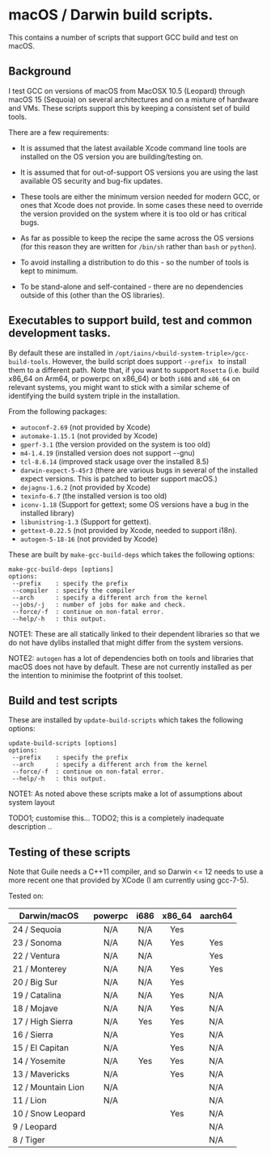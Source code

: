 # macOS / Darwin build scripts.

This contains a number of scripts that support GCC build and test on macOS.

## Background

I test GCC on versions of macOS from MacOSX 10.5 (Leopard) through macOS 15 (Sequoia) on several architectures and on a mixture of hardware and VMs.  These scripts support this by keeping a consistent set of build tools.

There are a few requirements:

 * It is assumed that the latest available Xcode command line tools are installed on the OS version you are building/testing on.

 * It is assumed that for out-of-support OS versions you are using the last available OS security and bug-fix updates.

 * These tools are either the minimum version needed for modern GCC, or ones that Xcode does not provide.  In some cases these need to override the version provided on the system where it is too old or has critical bugs.

 * As far as possible to keep the recipe the same across the OS versions (for this reason they are written for `/bin/sh` rather than `bash` or `python`).

 * To avoid installing a distribution to do this - so the number of tools is kept to minimum.

 * To be stand-alone and self-contained - there are no dependencies outside of this (other than the OS libraries).

## Executables to support build, test and common development tasks.

By default these are installed in `/opt/iains/<build-system-triple>/gcc-build-tools`.  However, the build script does support `--prefix ` to install them to a different path.  Note that, if you want to support `Rosetta` (i.e. build x86_64 on Arm64, or powerpc on x86_64) or both `i686` and `x86_64` on relevant systems, you might want to stick with a similar scheme of identifying the build system triple in the installation.

From the following packages:

 * `autoconf-2.69` (not provided by Xcode)
 * `automake-1.15.1` (not provided by Xcode)
 * `gperf-3.1` (the version provided on the system is too old)
 * `m4-1.4.19` (installed version does not support --gnu)
 * `tcl-8.6.14` (improved stack usage over the installed 8.5)
 * `darwin-expect-5-45r3` (there are various bugs in several of the installed expect versions.  This is patched to better support macOS.)
 * `dejagnu-1.6.2` (not provided by Xcode)
 * `texinfo-6.7` (the installed version is too old)
 * `iconv-1.18` (Support for gettext; some OS versions have a bug in the installed library)
 * `libunistring-1.3` (Support for gettext).
 * `gettext-0.22.5` (not provided by Xcode, needed to support i18n).
 * `autogen-5-18-16` (not provided by Xcode)

These are built by `make-gcc-build-deps` which takes the following options:
```
make-gcc-build-deps [options]
options:
 --prefix    : specify the prefix
 --compiler  : specify the compiler
 --arch      : specify a different arch from the kernel
 --jobs/-j   : number of jobs for make and check.
 --force/-f  : continue on non-fatal error.
 --help/-h   : this output.
```

NOTE1: These are all statically linked to their dependent libraries so that we
do not have dylibs installed that might differ from the system versions.

NOTE2: `autogen` has a lot of dependencies both on tools and libraries that macOS does not have by default.  These are not currently installed as per the intention to minimise the footprint of this toolset. 

## Build and test scripts

These are installed by `update-build-scripts` which takes the following options:
```
update-build-scripts [options]
options:
 --prefix    : specify the prefix
 --arch      : specify a different arch from the kernel
 --force/-f  : continue on non-fatal error.
 --help/-h   : this output.
```

NOTE1: As noted above these scripts make a lot of assumptions about system layout

TODO1; customise this...
TODO2; this is a completely inadequate description .. 

## Testing of these scripts

Note that Guile needs a C++11 compiler, and so Darwin <= 12 needs to use a more recent one that provided by XCode (I am currently using gcc-7-5).

Tested on:

|   Darwin/macOS     | powerpc | i686 | x86_64 | aarch64 |
| ------------------ | :-----: | :--: | :----: | :-----: |
| 24 / Sequoia       |  N/A    | N/A  |  Yes   |         |
| 23 / Sonoma        |  N/A    | N/A  |  Yes   |  Yes    |
| 22 / Ventura       |  N/A    | N/A  |        |  Yes    |
| 21 / Monterey      |  N/A    | N/A  |  Yes   |  Yes    |
| 20 / Big Sur       |  N/A    | N/A  |  Yes   |         |
| 19 / Catalina      |  N/A    | N/A  |  Yes   |  N/A    |
| 18 / Mojave        |  N/A    | N/A  |  Yes   |  N/A    |
| 17 / High Sierra   |  N/A    | Yes  |  Yes   |  N/A    |
| 16 / Sierra        |  N/A    |      |  Yes   |  N/A    |
| 15 / El Capitan    |  N/A    |      |  Yes   |  N/A    |
| 14 / Yosemite      |  N/A    | Yes  |  Yes   |  N/A    |
| 13 / Mavericks     |  N/A    |      |  Yes   |  N/A    |
| 12 / Mountain Lion |  N/A    |      |        |  N/A    |
| 11 / Lion          |  N/A    |      |        |  N/A    |
| 10 / Snow Leopard  |         |      |  Yes   |  N/A    |
|  9 / Leopard       |         |      |        |  N/A    |
|  8 / Tiger         |         |      |        |  N/A    |

